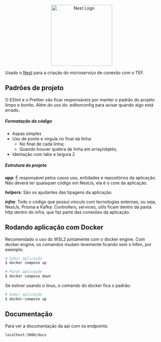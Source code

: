 <p align="center">
  <a href="http://nestjs.com/" target="blank"><img src="https://nestjs.com/img/logo-small.svg" width="200" alt="Nest Logo" /></a>
</p>

Usado o [Nest](https://github.com/nestjs/nest) para a criação do microserviço de conexão com o TEF.

## Padrões de projeto

O ESlint e o Prettier vão ficar responsáveis por manter o padrão do projeto limpo e bonito. Além do uso do .editorconfig para avisar quando algo está errado.

##### Formatação do código

- Aspas simples
- Uso de ponto e vírgula no final da linha:
  - No final de cada linha;
  - Quando houver quebra de linha em array/objeto;
- Identação com tabs e largura 2

##### Estrutura do projeto

***app***: É responsável pelos casos uso, entidades e repositórios da aplicação.
Não deverá ter quaisquer código em NestJs, ela é o core da aplicação.

***helpers***: São os ajudantes das tipagens da aplicação.

***infra***: Todo o código que possui vínculo com tecnologias externas, ou seja, NestJs, Prisma e Kafka.
Controllers, services, utils ficam dentro da pasta http dentro do infra, que faz parte das conexões da aplicação.

## Rodando aplicação com Docker

Recomendado o uso do WSL2 juntamente com o docker engine.
Com docker engine, os comandos mudam levemente ficando sem o hífen, por exemplo:

```bash
# Subir aplicação
$ docker compose up

# Parar aplicação
$ docker compose down
```

Se estiver usando o linux, o comando do docker fica o padrão:

```bash
# Subir aplicação
$ docker-compose up
```

## Documentação

Para ver a documentação da api com os endpoints:

```bash
localhost:3000/docs
```
